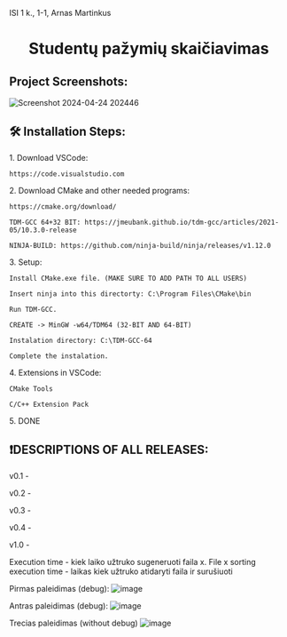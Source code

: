<p3>ISI 1 k., 1-1, Arnas Martinkus </p3>
<h1 align="center" id="title">Studentų pažymių skaičiavimas</h1>

<h2>Project Screenshots:</h2>

![Screenshot 2024-04-24 202446](https://github.com/ArnasIc3/Objektinis-programavimas/assets/149010264/c41931d3-a27a-45d2-995a-d52612d964e4)

<h2>🛠️ Installation Steps:</h2>

<p>1. Download VSCode:</p>

```
https://code.visualstudio.com
```

<p>2. Download CMake and other needed programs:</p>

```
https://cmake.org/download/
```

```
TDM-GCC 64+32 BIT: https://jmeubank.github.io/tdm-gcc/articles/2021-05/10.3.0-release
```

```
NINJA-BUILD: https://github.com/ninja-build/ninja/releases/v1.12.0
```

<p>3. Setup:</p>

```
Install CMake.exe file. (MAKE SURE TO ADD PATH TO ALL USERS)
```

```
Insert ninja into this directorty: C:\Program Files\CMake\bin
```

```
Run TDM-GCC.
```

```
CREATE -> MinGW -w64/TDM64 (32-BIT AND 64-BIT)
```

```
Instalation directory: C:\TDM-GCC-64
```

```
Complete the instalation.
```

<p>4. Extensions in VSCode:</p>

```
CMake Tools
```

```
C/C++ Extension Pack
```

<p>5. DONE</p>

<h2>❗DESCRIPTIONS OF ALL RELEASES: </h2>
<p> v0.1 - </p>
<p> v0.2 - </p>
<p> v0.3 - </p>
<p> v0.4 - </p>
<p> v1.0 - </p>

Execution time - kiek laiko užtruko sugeneruoti faila x.
File x sorting execution time - laikas kiek užtruko atidaryti faila ir surušiuoti

Pirmas paleidimas (debug):
![image](https://github.com/ArnasIc3/Objektinis-programavimas/assets/149010264/4fc61515-b93b-428c-852b-534e0b9ab480)

Antras paleidimas (debug):
![image](https://github.com/ArnasIc3/Objektinis-programavimas/assets/149010264/1c5f97ab-d884-42dc-9dcc-3351cd8ae297)

Trecias paleidimas (without debug)
![image](https://github.com/ArnasIc3/Objektinis-programavimas/assets/149010264/73454228-8b3d-4345-adcf-01efc41611de)
